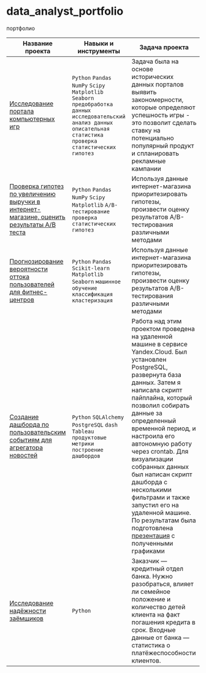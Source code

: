 # data_analyst_portfolio
портфолио

|    Название проекта    |Навыки и инструменты  |  Задача проекта   |
| ---------------------- | -------------------- |------------------ |
| [Исследование портала компьютерных игр  ](https://github.com/KseniyaCherednikova/data_analyst_portfolio/tree/main/%D0%98%D1%81%D1%81%D0%BB%D0%B5%D0%B4%D0%BE%D0%B2%D0%B0%D0%BD%D0%B8%D0%B5%20%D0%BF%D0%BE%D1%80%D1%82%D0%B0%D0%BB%D0%B0%20%D0%BA%D0%BE%D0%BC%D0%BF%D1%8C%D1%8E%D1%82%D0%B5%D1%80%D0%BD%D1%8B%D1%85%20%D0%B8%D0%B3%D1%80)| `Python` `Pandas` `NumPy` `Scipy` `Matplotlib` `Seaborn` `предобработка данных` `исследовательский анализ данных` `описательная статистика` `проверка статистических гипотез` | Задача была на основе исторических данных порталов выявить закономерности, которые определяют успешность игры - это позволит сделать ставку на потенциально популярный продукт и спланировать рекламные кампании |
| [Проверка гипотез по увеличению выручки в интернет-магазине, оценить результаты A/B теста](https://github.com/KseniyaCherednikova/projects/tree/main/%D0%98%D0%BD%D1%82%D0%B5%D1%80%D0%BD%D0%B5%D1%82_%D0%BC%D0%B0%D0%B3%D0%B0%D0%B7%D0%B8%D0%BD_AB)| `Python` `Pandas` `NumPy` `Scipy` `Matplotlib` `A/B-тестирование` `проверка статистических гипотез`  | Используя данные интернет-магазина приоритезировать гипотезы, произвести оценку результатов A/B-тестирования различными методами|
| [Прогнозирование вероятности оттока пользователей для фитнес-центров](https://github.com/KseniyaCherednikova/data_analyst_portfolio/tree/main/%D0%A4%D0%B8%D1%82%D0%BD%D0%B5%D1%81_%D1%86%D0%B5%D0%BD%D1%82%D1%80)| `Python` `Pandas` `Scikit-learn` `Matplotlib` `Seaborn` `машинное обучение` `классификация` `кластеризация`| Используя данные интернет-магазина приоритезировать гипотезы, произвести оценку результатов A/B-тестирования различными методами|
| [Создание дашборда по пользовательским событиям для агрегатора новостей](https://public.tableau.com/app/profile/aksinya6112/viz/11_sprint/Dashboard1)|`Python`  `SQLAlchemy` `PostgreSQL` `dash` `Tableau` `продуктовые метрики` `построение` `дашбордов`| Работа над этим проектом проведена на удаленной машине в сервисе Yandex.Cloud. Был установлен PostgreSQL, развернута база данных. Затем я написала скрипт пайплайна, который позволил собирать данные за определенный временной период, и настроила его автономную работу через crontab. Для визуализации собранных данных был написан скрипт дашборда с несколькими фильтрами и также запустил его на удаленной машине. По результатам была подготовлена [презентация](https://drive.google.com/file/d/1Q0s_9T77us8xprLMzw7Y8X_wyZUyEsV-/view?usp=sharing) с полученными графиками|
| [Исследование надёжности заёмщиков](https://github.com/KseniyaCherednikova/projects/blob/9c50c9c7d5a723a1f647e4e7a3abe7dd523ca130/%D0%98%D1%81%D1%81%D0%BB%D0%B5%D0%B4%D0%BE%D0%B2%D0%B0%D0%BD%D0%B8%D0%B5%20%D0%BD%D0%B0%D0%B4%D1%91%D0%B6%D0%BD%D0%BE%D1%81%D1%82%D0%B8%20%D0%B7%D0%B0%D1%91%D0%BC%D1%89%D0%B8%D0%BA%D0%BE%D0%B2/%D0%98%D1%81%D1%81%D0%BB%D0%B5%D0%B4%D0%BE%D0%B2%D0%B0%D0%BD%D0%B8%D0%B5%20%D0%BD%D0%B0%D0%B4%D1%91%D0%B6%D0%BD%D0%BE%D1%81%D1%82%D0%B8%20%D0%B7%D0%B0%D1%91%D0%BC%D1%89%D0%B8%D0%BA%D0%BE%D0%B2.ipynb)|`Python`| Заказчик — кредитный отдел банка. Нужно разобраться, влияет ли семейное положение и количество детей клиента на факт погашения кредита в срок. Входные данные от банка — статистика о платёжеспособности клиентов.|
